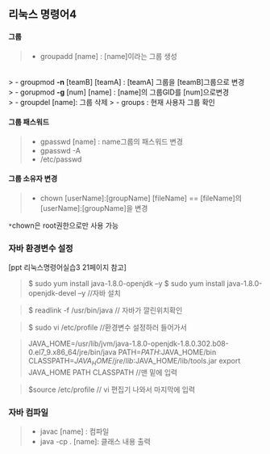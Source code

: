 ## 리눅스 명령어4

#### 그룹

> - groupadd [name] : [name]이라는 그룹 생성
<br>
> - groupmod <b>-n</b> [teamB] [teamA] : [teamA] 그룹을 [teamB]그룹으로 변경
<br>
> - gorupmod <b>-g</b> [num] [name] : [name]의 그룹GID를 [num]으로변경
<br>
> - groupdel [name]: 그룹 삭제
> - groups : 현재 사용자 그룹 확인


#### 그룹 패스워드
> - gpasswd [name] : name그룹의 패스워드 변경
> - gpasswd -A
> - /etc/passwd

#### 그룹 소유자 변경
> - chown [userName]:[groupName] [fileName] ==
[fileName]의  [userName]:[groupName]을 변경

`*`chown은 root권한으로만 사용 가능

### 자바 환경변수 설정
[ppt 리눅스명령어실습3 21페이지 참고]

>$ sudo yum install java-1.8.0-openjdk –y
>$ sudo yum install java-1.8.0-openjdk-devel –y //자바 설치

>$ readlink -f /usr/bin/java  // 자바가 깔린위치확인

>$ sudo vi /etc/profile    //환경변수 설정하러 들어가서

>JAVA_HOME=/usr/lib/jvm/java-1.8.0-openjdk-1.8.0.302.b08-0.el7_9.x86_64/jre/bin/java
>PATH=$PATH:$JAVA_HOME/bin
>CLASSPATH=$JAVA_HOME/jre/lib:$JAVA_HOME/lib/tools.jar
>export JAVA_HOME PATH CLASSPATH
//맨 밑에 입력

>$source /etc/profile // vi 편집기 나와서 마지막에 입력


### 자바 컴파일
> - javac [name] : 컴파일
> - java -cp . [name]: 클래스 내용 출력